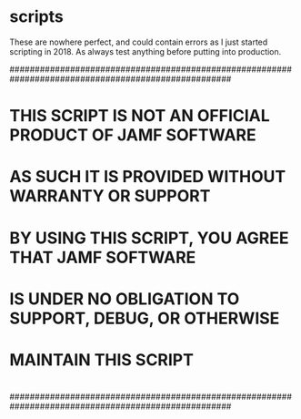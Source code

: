 # scripts

These are nowhere perfect, and could contain errors as I just started scripting in 2018. As always test anything before putting into production.

####################################################################################################
#
# THIS SCRIPT IS NOT AN OFFICIAL PRODUCT OF JAMF SOFTWARE
# AS SUCH IT IS PROVIDED WITHOUT WARRANTY OR SUPPORT
#
# BY USING THIS SCRIPT, YOU AGREE THAT JAMF SOFTWARE
# IS UNDER NO OBLIGATION TO SUPPORT, DEBUG, OR OTHERWISE
# MAINTAIN THIS SCRIPT
#
####################################################################################################
